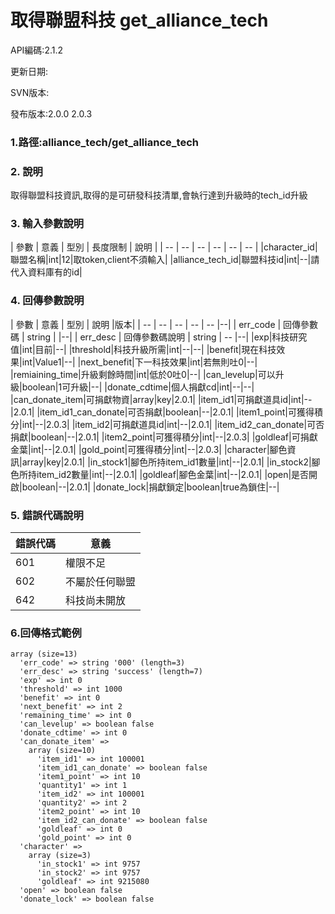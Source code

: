 # 取得聯盟科技 get_alliance_tech




API編碼:2.1.2

> 


更新日期:

> 

SVN版本:

> 

發布版本:2.0.0 2.0.3
### 1.路徑:alliance_tech/get_alliance_tech

### 2. 說明

取得聯盟科技資訊,取得的是可研發科技清單,會執行達到升級時的tech_id升級
### 3. 輸入參數說明


| 參數 | 意義 | 型別 | 長度限制 | 說明 |
| -- | -- | -- | -- | -- | -- |
|character_id|聯盟名稱|int|12|取token,client不須輸入|
|alliance_tech_id|聯盟科技id|int|--|請代入資料庫有的id|


### 4. 回傳參數說明
| 參數 | 意義 | 型別 | 說明 |版本|
| -- | -- | -- | -- | -- |--|
| err_code | 回傳參數碼 | string |  |--|
| err_desc | 回傳參數碼說明 | string | -- |--|
|exp|科技研究值|int|目前|--|
|threshold|科技升級所需|int|--|--|
|benefit|現在科技效果|int|Value1|--|
|next_benefit|下一科技效果|int|若無則吐0|--|
|remiaining_time|升級剩餘時間|int|低於0吐0|--|
|can_levelup|可以升級|boolean|1可升級|--|
|donate_cdtime|個人捐獻cd|int|--|--|
|can_donate_item|可捐獻物資|array|key|2.0.1|
|item_id1|可捐獻道具id|int|--|2.0.1|
|item_id1_can_donate|可否捐獻|boolean|--|2.0.1|
|item1_point|可獲得積分|int|--|2.0.3|
|item_id2|可捐獻道具id|int|--|2.0.1|
|item_id2_can_donate|可否捐獻|boolean|--|2.0.1|
|item2_point|可獲得積分|int|--|2.0.3|
|goldleaf|可捐獻金葉|int|--|2.0.1|
|gold_point|可獲得積分|int|--|2.0.3|
|character|腳色資訊|array|key|2.0.1|
|in_stock1|腳色所持item_id1數量|int|--|2.0.1|
|in_stock2|腳色所持item_id2數量|int|--|2.0.1|
|goldleaf|腳色金葉|int|--|2.0.1|
|open|是否開啟|boolean|--|2.0.1|
|donate_lock|捐獻鎖定|boolean|true為鎖住|--|



### 5. 錯誤代碼說明
|錯誤代碼|意義|
|--|--|
|601|權限不足|
|602|不屬於任何聯盟|
|642|科技尚未開放|

### 6.回傳格式範例

```
array (size=13)
  'err_code' => string '000' (length=3)
  'err_desc' => string 'success' (length=7)
  'exp' => int 0
  'threshold' => int 1000
  'benefit' => int 0
  'next_benefit' => int 2
  'remaining_time' => int 0
  'can_levelup' => boolean false
  'donate_cdtime' => int 0
  'can_donate_item' => 
    array (size=10)
      'item_id1' => int 100001
      'item_id1_can_donate' => boolean false
      'item1_point' => int 10
      'quantity1' => int 1
      'item_id2' => int 100001
      'quantity2' => int 2
      'item2_point' => int 10
      'item_id2_can_donate' => boolean false
      'goldleaf' => int 0
      'gold_point' => int 0
  'character' => 
    array (size=3)
      'in_stock1' => int 9757
      'in_stock2' => int 9757
      'goldleaf' => int 9215080
  'open' => boolean false
  'donate_lock' => boolean false
```

